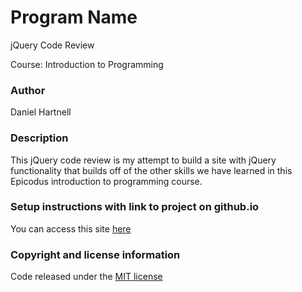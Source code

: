 # Program Name
jQuery Code Review

Course: Introduction to Programming

### Author
Daniel Hartnell

### Description
This jQuery code review is my attempt to build a site with jQuery functionality that builds off of the other skills we have learned in this Epicodus introduction to programming course.

### Setup instructions with link to project on github.io
You can access this site [here](http://danielhartnell.github.io/jQuery-list)

### Copyright and license information
Code released under the [MIT license](https://github.com/hartnelld/about-me/blob/gh-pages/LICENSE.txt)

